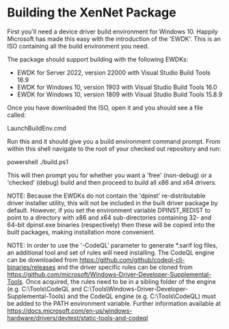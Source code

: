 Building the XenNet Package
===========================

First you'll need a device driver build environment for Windows 10. Happily
Microsoft has made this easy with the introduction of the 'EWDK'. This is an
ISO containing all the build environment you need.

The package should support building with the following EWDKs:

- EWDK for Server 2022, version 22000 with Visual Studio Build Tools 16.9
- EWDK for Windows 10, version 1903 with Visual Studio Build Tools 16.0
- EWDK for Windows 10, version 1809 with Visual Studio Build Tools 15.8.9

Once you have downloaded the ISO, open it and you should see a file called:

LaunchBuildEnv.cmd

Run this and it should give you a build environment command prompt. From
within this shell navigate to the root of your checked out repository
and run:

powershell ./build.ps1

This will then prompt you for whether you want a 'free' (non-debug) or a
'checked' (debug) build and then proceed to build all x86 and x64 drivers.

NOTE: Because the EWDKs do not contain the 'dpinst' re-distributable driver
installer utility, this will not be included in the built driver package
by default. However, if you set the environment variable DPINST_REDIST to
point to a directory with x86 and x64 sub-directories containing 32- and
64-bit dpinst.exe binaries (respectively) then these will be copied into
the built packages, making installation more convenient.

NOTE: In order to use the '-CodeQL' parameter to generate *.sarif log files,
an additional tool and set of rules will need installing. The CodeQL engine
can be downloaded from https://github.com/github/codeql-cli-binaries/releases
and the driver specific rules can be cloned from
https://github.com/microsoft/Windows-Driver-Developer-Supplemental-Tools.
Once acquired, the rules need to be in a sibling folder of the engine (e.g.
C:\Tools\CodeQL and C:\Tools\Windows-Driver-Developer-Supplemental-Tools) and
the CodeQL engine (e.g. C:\Tools\CodeQL) must be added to the PATH environment
variable. Further information available at
https://docs.microsoft.com/en-us/windows-hardware/drivers/devtest/static-tools-and-codeql
